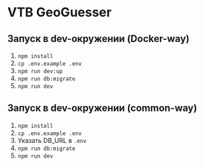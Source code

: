 # VTB GeoGuesser

## Запуск в dev-окружении (Docker-way)

1. `npm install`
1. `cp .env.example .env`
1. `npm run dev:up`
1. `npm run db:migrate`
1. `npm run dev`

## Запуск в dev-окружении (common-way)

1. `npm install`
1. `cp .env.example .env`
1. Указать DB_URL в `.env`
1. `npm run db:migrate`
1. `npm run dev`